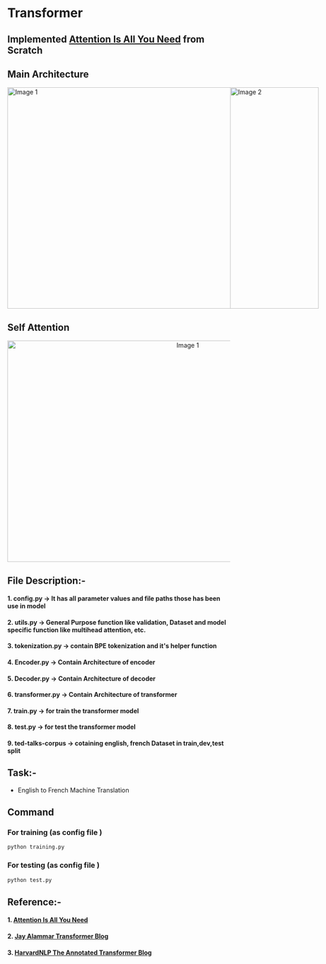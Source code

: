 # Transformer 

## Implemented [**Attention Is All You Need**](https://arxiv.org/pdf/1706.03762) from Scratch


## Main Architecture

<div style="display: flex; justify-content: space-between;">
  <img src="https://vitalflux.com/wp-content/uploads/2023/08/encoder-decoder-architecture-2-768x359.png" alt="Image 1" width="600" height ="500" >
  <img src="https://machinelearningmastery.com/wp-content/uploads/2021/08/attention_research_1.png" alt="Image 2" width="200" height ="500">
</div>





## Self Attention

<div style="text-align: center;"">
  <img src="https://miro.medium.com/v2/resize:fit:828/format:webp/1*GIVM8Wat6Vq8W7Eff-f_5w.png" alt="Image 1" width="800" height ="500" >
</div>


## File Description:-

#### 1. config.py -> It has all parameter values and file paths those has been use in model
#### 2. utils.py -> General Purpose function like validation, Dataset and model specific function like multihead attention, etc.
#### 3. tokenization.py -> contain BPE tokenization and it's helper function
#### 4. Encoder.py -> Contain Architecture of encoder
#### 5. Decoder.py -> Contain Architecture of decoder
#### 6. transformer.py -> Contain Architecture of transformer
#### 7. train.py -> for train the transformer model
#### 8. test.py -> for test the transformer model

#### 9. ted-talks-corpus -> cotaining english, french Dataset in train,dev,test split

## Task:- 
- English to French Machine Translation


## Command

### For training (as config file )
```python
python training.py
```


### For testing (as config file )
```python
python test.py
```



## Reference:-
#### 1. [Attention Is All You Need](https://arxiv.org/pdf/1706.03762)
#### 2. [Jay Alammar Transformer Blog](https://jalammar.github.io/illustrated-transformer/)
#### 3. [HarvardNLP The Annotated Transformer Blog](https://nlp.seas.harvard.edu/2018/04/03/attention.html#model-architecture)